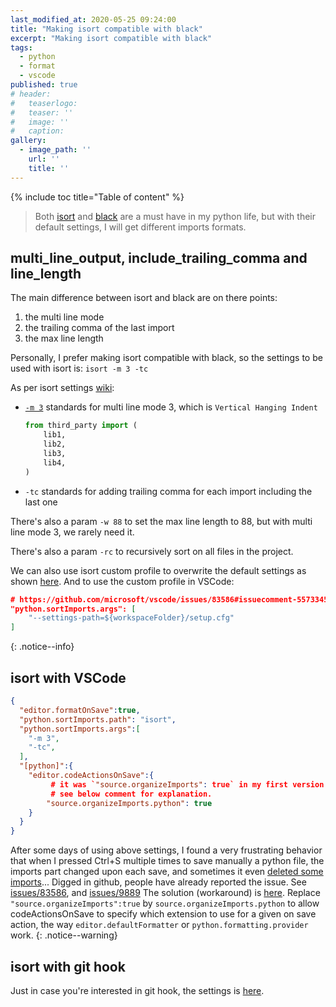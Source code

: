 ```yaml
---
last_modified_at: 2020-05-25 09:24:00
title: "Making isort compatible with black"
excerpt: "Making isort compatible with black"
tags:
  - python
  - format
  - vscode
published: true
# header:
#   teaserlogo:
#   teaser: ''
#   image: ''
#   caption:
gallery:
  - image_path: ''
    url: ''
    title: ''
---
```


{% include toc title="Table of content" %}

> Both [isort](https://github.com/timothycrosley/isort) and [black](https://github.com/psf/black) are a must have in my python life, but with their default settings, I will get different imports formats.

## multi_line_output, include_trailing_comma and line_length

The main difference between isort and black are on there points:

1. the multi line mode
2. the trailing comma of the last import
3. the max line length

Personally, I prefer making isort compatible with black, so the settings to be used with isort is: `isort -m 3 -tc`

As per isort settings [wiki](https://github.com/timothycrosley/isort/wiki/isort-Settings):


- [`-m 3`](https://github.com/timothycrosley/isort#multi-line-output-modes) standards for multi line mode 3, which is `Vertical Hanging Indent`

  ```python
  from third_party import (
      lib1,
      lib2,
      lib3,
      lib4,
  )
  ```

- `-tc` standards for adding trailing comma for each import including the last one

There's also a param `-w 88` to set the max line length to 88, but with multi line mode 3, we rarely need it.

There's also a param `-rc` to recursively sort on all files in the project.

We can also use isort custom profile to overwrite the default settings as shown [here](https://github.com/timothycrosley/isort#configuring-isort). And to use the custom profile in VSCode:
```json
# https://github.com/microsoft/vscode/issues/83586#issuecomment-557334564
"python.sortImports.args": [
    "--settings-path=${workspaceFolder}/setup.cfg"
]
```
{: .notice--info}

## isort with VSCode

```json
{
  "editor.formatOnSave":true,
  "python.sortImports.path": "isort",
  "python.sortImports.args":[
    "-m 3",
    "-tc",
  ],
  "[python]":{
    "editor.codeActionsOnSave":{
         # it was `"source.organizeImports": true` in my first version of this post,
         # see below comment for explanation.
        "source.organizeImports.python": true
    }
  }
}
```

After some days of using above settings, I found a very frustrating behavior that when I pressed Ctrl+S multiple times to save manually a python file, the imports part changed upon each save, and sometimes it even [deleted some imports](https://github.com/microsoft/vscode/issues/83586#issuecomment-607497052)...
Digged in github, people have already reported the issue. See [issues/83586](https://github.com/microsoft/vscode/issues/83586), and [issues/9889](https://github.com/microsoft/vscode-python/issues/9889)
The solution (workaround) is [here](https://github.com/microsoft/vscode/issues/90221#issuecomment-583664840). Replace `"source.organizeImports":true` by `source.organizeImports.python` to allow codeActionsOnSave to specify which extension to use for a given on save action, the way `editor.defaultFormatter` or `python.formatting.provider` work.
{: .notice--warning}

## isort with git hook

Just in case you're interested in git hook, the settings is [here](https://github.com/timothycrosley/isort#git-hook).